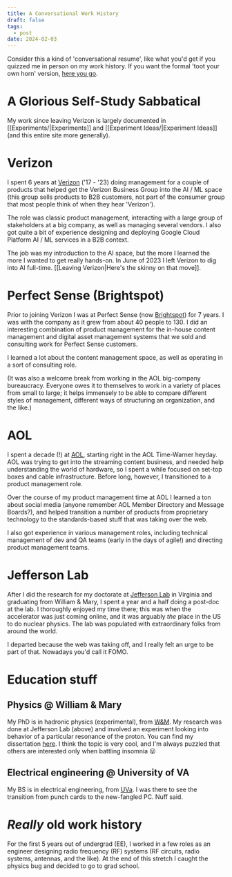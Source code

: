 ```yaml
---
title: A Conversational Work History
draft: false
tags:
  - post
date: 2024-02-03
---
```

Consider this a kind of 'conversational resume', like what you'd get if you quizzed me in person on my work history. If you want the formal 'toot your own horn' version, [here you go](https://www.dropbox.com/scl/fi/alljun2t0wxu5brxjj496/Chris_Armstrong_resume_public_2024.03.pdf?rlkey=hd1u77qtpz7khvpirnkpav998&dl=0).

# A Glorious Self-Study Sabbatical

My work since leaving Verizon is largely documented in [[Experiments/|Experiments]] and [[Experiment Ideas/|Experiment Ideas]] (and this entire site more generally).

# Verizon

I spent 6 years at [Verizon](https://www.verizon.com/) ('17 - '23) doing management for a couple of products that helped get the Verizon Business Group into the AI / ML space (this group sells products to B2B customers, not part of the consumer group that most people think of when they hear 'Verizon').

The role was classic product management, interacting with a large group of stakeholders at a big company, as well as managing several vendors. I also got quite a bit of experience designing and deploying Google Cloud Platform AI / ML services in a B2B context.

The job was my introduction to the AI space, but the more I learned the more I wanted to get really hands-on. In June of 2023 I left Verizon to dig into AI full-time. [[Leaving Verizon|Here's the skinny on that move]].

# Perfect Sense (Brightspot)

Prior to joining Verizon I was at Perfect Sense (now [Brightspot](https://www.brightspot.com/)) for 7 years. I was with the company as it grew from about 40 people to 130. I did an interesting combination of product management for the in-house content management and digital asset management systems that we sold and consulting work for Perfect Sense customers.

I learned a lot about the content management space, as well as operating in a sort of consulting role.

(It was also a welcome break from working in the AOL big-company bureaucracy. Everyone owes it to themselves to work in a variety of places from small to large; it helps immensely to be able to compare different styles of management, different ways of structuring an organization, and the like.)

# AOL

I spent a decade (!) at [AOL](https://www.aol.com/), starting right in the AOL Time-Warner heyday. AOL was trying to get into the streaming content business, and needed help understanding the world of hardware, so I spent a while focused on set-top boxes and cable infrastructure. Before long, however, I transitioned to a product management role.

Over the course of my product management time at AOL I learned a ton about social media (anyone remember AOL Member Directory and Message Boards?), and helped transition a number of products from proprietary technology to the standards-based stuff that was taking over the web.

I also got experience in various management roles, including technical management of dev and QA teams (early in the days of agile!) and directing product management teams.

# Jefferson Lab

After I did the research for my doctorate at [Jefferson Lab](https://www.jlab.org/) in Virginia and graduating from William & Mary, I spent a year and a half doing a post-doc at the lab. I thoroughly enjoyed my time there; this was when the accelerator was just coming online, and it was arguably *the* place in the US to do nuclear physics. The lab was populated with extraordinary folks from around the world.

I departed because the web was taking off, and I really felt an urge to be part of that. Nowadays you'd call it FOMO.

# Education stuff

## Physics @ William & Mary

My PhD is in hadronic physics (experimental), from [W&M](https://www.wm.edu/). My research was done at Jefferson Lab (above) and involved an experiment looking into behavior of a particular resonance of the proton. You can find my dissertation [here](https://www.dropbox.com/scl/fi/9rmzv5ib6iunr9cu7v0p9/Chris_Armstrong_thesis_public.pdf?rlkey=jafuelofn54fougnngy33twbb&dl=0). I think the topic is very cool, and I'm always puzzled that others are interested only when battling insomnia  😛

## Electrical engineering @ University of VA

My BS is in electrical engineering, from [UVa](https://www.virginia.edu/). I was there to see the transition from punch cards to the new-fangled PC. Nuff said.

# *Really* old work history

For the first 5 years out of undergrad (EE), I worked in a few roles as an engineer designing radio frequency (RF) systems (RF circuits, radio systems, antennas, and the like). At the end of this stretch I caught the physics bug and decided to go to grad school.

